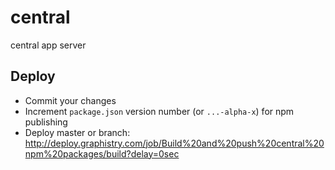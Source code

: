 # central
central app server

## Deploy

* Commit your changes
* Increment `package.json` version number (or `...-alpha-x`) for npm publishing
* Deploy master or branch: http://deploy.graphistry.com/job/Build%20and%20push%20central%20npm%20packages/build?delay=0sec

